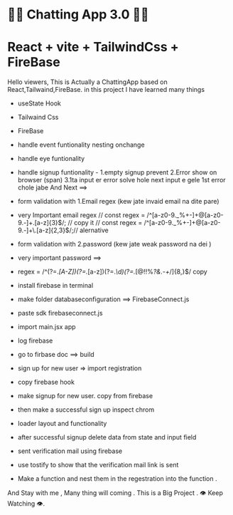 

# 🚀🚀 Chatting App 3.0 🚀🚀
# React + vite + TailwindCss + FireBase


Hello viewers, This is Actually a ChattingApp based on React,Tailwaind,FireBase.
in this project I have learned many things

- useState Hook
- Tailwaind Css 
- FireBase
- handle event funtionality nesting onchange
- handle eye funtionality
- handle signup funtionality - 1.empty signup prevent 2.Error show on browser (span) 3.1ta input er error solve hole next input e gele 1st error chole jabe And Next ==>

- form validation with 1.Email regex (kew jate invaid email na dite pare) 
- very Important email regex // const regex = /^[a-z0-9._%+-]+@[a-z0-9.-]+\.[a-z]{3}$/; // copy it 
                    //  const regex = /^[a-z0-9._%+-]+@[a-z0-9.-]+\.[a-z]{2,3}$/;// alernative

- form validation with 2.password (kew jate weak password na dei )  
- very important password ==>
- regex  = /^(?=.*[A-Z])(?=.*[a-z])(?=.*\d)(?=.*[@$!%*?&.\-+*/])[A-Za-z\d@$!%*?&.\-+*/]{8,}$/  copy  
- install firebase in terminal
- make folder databaseconfiguration ==> FirebaseConnect.js
- paste sdk firebaseconnect.js
- import main.jsx app
- log firebase 
- go to firbase doc ==> build
- sign up for new user => import registration
- copy firebase hook 
- make signup for new user. copy from firebase
- then make a successful sign up inspect chrom
- loader layout and functionality
- after successful signup delete data from state and input field
- sent verification mail using firebase
- use tostify to show that the verification mail link is sent 
- Make a function and nest them in the regestration into the function .

      
And Stay with me , Many thing will coming . This is a Big Project . 👁️ Keep Watching 👁️.
